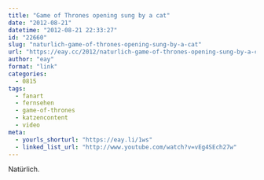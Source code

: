 ```yaml
---
title: "Game of Thrones opening sung by a cat"
date: "2012-08-21"
datetime: "2012-08-21 22:33:27"
id: "22660"
slug: "naturlich-game-of-thrones-opening-sung-by-a-cat"
url: "https://eay.cc/2012/naturlich-game-of-thrones-opening-sung-by-a-cat/"
author: "eay"
format: "link"
categories:
  - 0815
tags:
  - fanart
  - fernsehen
  - game-of-thrones
  - katzencontent
  - video
meta:
  - yourls_shorturl: "https://eay.li/1ws"
  - linked_list_url: "http://www.youtube.com/watch?v=vEg4SEch27w"
---
```


Natürlich.
